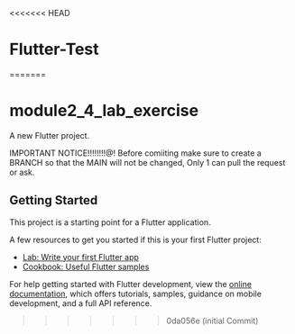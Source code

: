 <<<<<<< HEAD
# Flutter-Test
=======
# module2_4_lab_exercise

A new Flutter project.

IMPORTANT NOTICE!!!!!!!!@!
Before comiiting make sure to create a BRANCH so that the MAIN will not be changed, Only 1 can pull the request or ask.

## Getting Started

This project is a starting point for a Flutter application.

A few resources to get you started if this is your first Flutter project:

- [Lab: Write your first Flutter app](https://docs.flutter.dev/get-started/codelab)
- [Cookbook: Useful Flutter samples](https://docs.flutter.dev/cookbook)

For help getting started with Flutter development, view the
[online documentation](https://docs.flutter.dev/), which offers tutorials,
samples, guidance on mobile development, and a full API reference.
>>>>>>> 0da056e (initial Commit)
